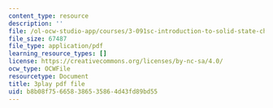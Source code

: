 ```yaml
---
content_type: resource
description: ''
file: /ol-ocw-studio-app/courses/3-091sc-introduction-to-solid-state-chemistry-fall-2010/b8b08f756658386535864d43fd89bd55_oDOs8Yxydo0.pdf
file_size: 67487
file_type: application/pdf
learning_resource_types: []
license: https://creativecommons.org/licenses/by-nc-sa/4.0/
ocw_type: OCWFile
resourcetype: Document
title: 3play pdf file
uid: b8b08f75-6658-3865-3586-4d43fd89bd55
---
```

